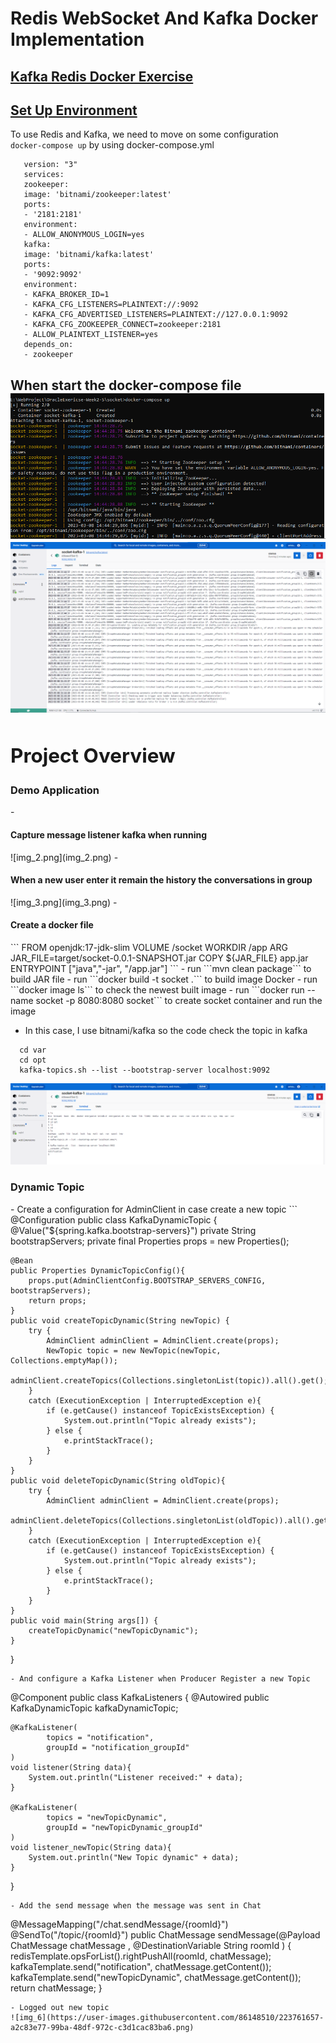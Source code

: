 # Redis WebSocket And Kafka Docker Implementation

<a href = "#websocket">Kafka Redis Docker Exercise</a>
---
<a href="#environment">Set Up Environment</a>
---
To use Redis and Kafka, we need to move on some configuration
<br/>
    ```
    docker-compose up
    ```
by using docker-compose.yml
 ```
    version: "3"
    services:
    zookeeper:
    image: 'bitnami/zookeeper:latest'
    ports:
    - '2181:2181'
    environment:
    - ALLOW_ANONYMOUS_LOGIN=yes
    kafka:
    image: 'bitnami/kafka:latest'
    ports:
    - '9092:9092'
    environment:
    - KAFKA_BROKER_ID=1
    - KAFKA_CFG_LISTENERS=PLAINTEXT://:9092
    - KAFKA_CFG_ADVERTISED_LISTENERS=PLAINTEXT://127.0.0.1:9092
    - KAFKA_CFG_ZOOKEEPER_CONNECT=zookeeper:2181
    - ALLOW_PLAINTEXT_LISTENER=yes
    depends_on:
    - zookeeper
 ```
When start the docker-compose file
![img.png](img.png)
![img_1.png](img_1.png)
<br/>
<a>
    <h2>Project Overview</h2>
</a>
---
<h3>Demo Application</h3>
- <h4>Capture message listener kafka when running</h4>
![img_2.png](img_2.png)
- <h4>When a new user enter it remain the history the conversations in group</h4>
![img_3.png](img_3.png)
- <h4>Create a docker file</h4>
```
FROM openjdk:17-jdk-slim
VOLUME /socket
WORKDIR /app
ARG JAR_FILE=target/socket-0.0.1-SNAPSHOT.jar
COPY ${JAR_FILE} app.jar
ENTRYPOINT ["java","-jar", "/app.jar"]
```
- run ```mvn clean package``` to build JAR file
- run ```docker build -t socket .``` to build image Docker
- run ```docker image ls``` to check the newest built image
- run ```docker run --name socket -p 8080:8080 socket``` to create socket container and run the image

- In this case, I use bitnami/kafka so the code check the topic in kafka
```
  cd var
  cd opt
  kafka-topics.sh --list --bootstrap-server localhost:9092
```
![img_4.png](img_4.png)

<h3>Dynamic Topic</h3>
- Create a configuration for AdminClient in case create a new topic
```
@Configuration
public class KafkaDynamicTopic {
    @Value("${spring.kafka.bootstrap-servers}")
    private String bootstrapServers;
    private final Properties props = new Properties();

    @Bean
    public Properties DynamicTopicConfig(){
        props.put(AdminClientConfig.BOOTSTRAP_SERVERS_CONFIG, bootstrapServers);
        return props;
    }
    public void createTopicDynamic(String newTopic) {
        try {
            AdminClient adminClient = AdminClient.create(props);
            NewTopic topic = new NewTopic(newTopic, Collections.emptyMap());
            adminClient.createTopics(Collections.singletonList(topic)).all().get();
        }
        catch (ExecutionException | InterruptedException e){
            if (e.getCause() instanceof TopicExistsException) {
                System.out.println("Topic already exists");
            } else {
                e.printStackTrace();
            }
        }
    }
    public void deleteTopicDynamic(String oldTopic){
        try {
            AdminClient adminClient = AdminClient.create(props);
            adminClient.deleteTopics(Collections.singletonList(oldTopic)).all().get();
        }
        catch (ExecutionException | InterruptedException e){
            if (e.getCause() instanceof TopicExistsException) {
                System.out.println("Topic already exists");
            } else {
                e.printStackTrace();
            }
        }
    }
    public void main(String args[]) {
        createTopicDynamic("newTopicDynamic");
    }
}
```
- And configure a Kafka Listener when Producer Register a new Topic
```
@Component
public class KafkaListeners {
    @Autowired
    public KafkaDynamicTopic kafkaDynamicTopic;

    @KafkaListener(
            topics = "notification",
            groupId = "notification_groupId"
    )
    void listener(String data){
        System.out.println("Listener received:" + data);
    }

    @KafkaListener(
            topics = "newTopicDynamic",
            groupId = "newTopicDynamic_groupId"
    )
    void listener_newTopic(String data){
        System.out.println("New Topic dynamic" + data);
    }
}
```
- Add the send message when the message was sent in Chat
```
 @MessageMapping("/chat.sendMessage/{roomId}")
    @SendTo("/topic/{roomId}")
    public ChatMessage sendMessage(@Payload ChatMessage chatMessage
            , @DestinationVariable String roomId
    ) {
        redisTemplate.opsForList().rightPushAll(roomId, chatMessage);
        kafkaTemplate.send("notification", chatMessage.getContent());
        kafkaTemplate.send("newTopicDynamic", chatMessage.getContent());
        return chatMessage;
    }
```
- Logged out new topic
![img_6](https://user-images.githubusercontent.com/86148510/223761657-a2c83e77-99ba-48df-972c-c3d1cac83ba6.png)
